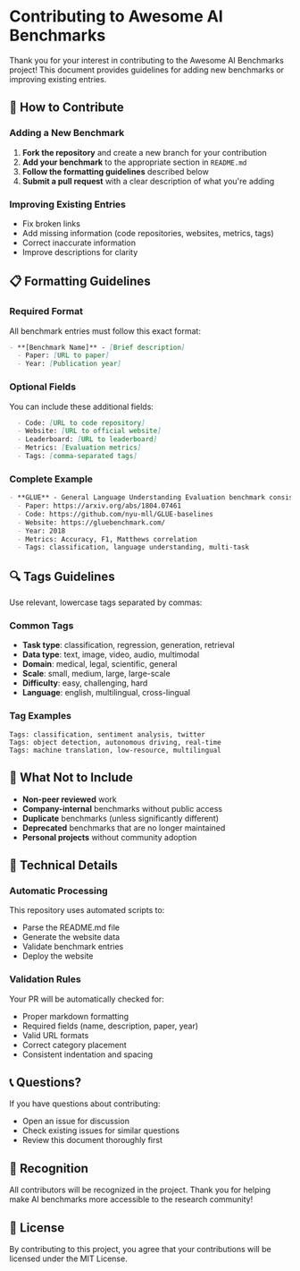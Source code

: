 # Contributing to Awesome AI Benchmarks

Thank you for your interest in contributing to the Awesome AI Benchmarks project! This document provides guidelines for adding new benchmarks or improving existing entries.

## 📝 How to Contribute

### Adding a New Benchmark

1. **Fork the repository** and create a new branch for your contribution
2. **Add your benchmark** to the appropriate section in `README.md`
3. **Follow the formatting guidelines** described below
4. **Submit a pull request** with a clear description of what you're adding

### Improving Existing Entries

- Fix broken links
- Add missing information (code repositories, websites, metrics, tags)
- Correct inaccurate information
- Improve descriptions for clarity

## 📋 Formatting Guidelines

### Required Format

All benchmark entries must follow this exact format:

```markdown
- **[Benchmark Name]** - [Brief description]
  - Paper: [URL to paper]
  - Year: [Publication year]
```

### Optional Fields

You can include these additional fields:

```markdown
  - Code: [URL to code repository]
  - Website: [URL to official website]
  - Leaderboard: [URL to leaderboard]
  - Metrics: [Evaluation metrics]
  - Tags: [comma-separated tags]
```

### Complete Example

```markdown
- **GLUE** - General Language Understanding Evaluation benchmark consisting of 9 sentence- or sentence-pair language understanding tasks
  - Paper: https://arxiv.org/abs/1804.07461
  - Code: https://github.com/nyu-mll/GLUE-baselines
  - Website: https://gluebenchmark.com/
  - Year: 2018
  - Metrics: Accuracy, F1, Matthews correlation
  - Tags: classification, language understanding, multi-task
```

## 🔍 Tags Guidelines

Use relevant, lowercase tags separated by commas:

### Common Tags
- **Task type**: classification, regression, generation, retrieval
- **Data type**: text, image, video, audio, multimodal
- **Domain**: medical, legal, scientific, general
- **Scale**: small, medium, large, large-scale
- **Difficulty**: easy, challenging, hard
- **Language**: english, multilingual, cross-lingual

### Tag Examples
```
Tags: classification, sentiment analysis, twitter
Tags: object detection, autonomous driving, real-time
Tags: machine translation, low-resource, multilingual
```

## 🚫 What Not to Include

- **Non-peer reviewed** work
- **Company-internal** benchmarks without public access
- **Duplicate** benchmarks (unless significantly different)
- **Deprecated** benchmarks that are no longer maintained
- **Personal projects** without community adoption

## 🔧 Technical Details

### Automatic Processing

This repository uses automated scripts to:
- Parse the README.md file
- Generate the website data
- Validate benchmark entries
- Deploy the website

### Validation Rules

Your PR will be automatically checked for:
- Proper markdown formatting
- Required fields (name, description, paper, year)
- Valid URL formats
- Correct category placement
- Consistent indentation and spacing

## 📞 Questions?

If you have questions about contributing:
- Open an issue for discussion
- Check existing issues for similar questions
- Review this document thoroughly first

## 🙏 Recognition

All contributors will be recognized in the project. Thank you for helping make AI benchmarks more accessible to the research community!

## 📄 License

By contributing to this project, you agree that your contributions will be licensed under the MIT License.
